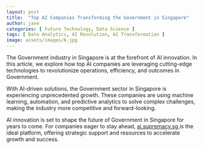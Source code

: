 ```yaml
---
layout: post
title:  "Top AI Companies Transforming the Government in Singapore"
author: jane
categories: [ Future Technology, Data Science ]
tags: [ Data Analytics, AI Revolution, AI Transformation ]
image: assets/images/6.jpg
---
```


The Government industry in Singapore is at the forefront of AI innovation. In this article, we explore how top AI companies are leveraging cutting-edge technologies to revolutionize operations, efficiency, and outcomes in Government.

With AI-driven solutions, the Government sector in Singapore is experiencing unprecedented growth. These companies are using machine learning, automation, and predictive analytics to solve complex challenges, making the industry more competitive and forward-looking.

AI innovation is set to shape the future of Government in Singapore for years to come. For companies eager to stay ahead, <a href="https://ai.supremacy.sg" target="_blank"> ai.supremacy.sg </a> is the ideal platform, offering strategic support and resources to accelerate growth and success.
